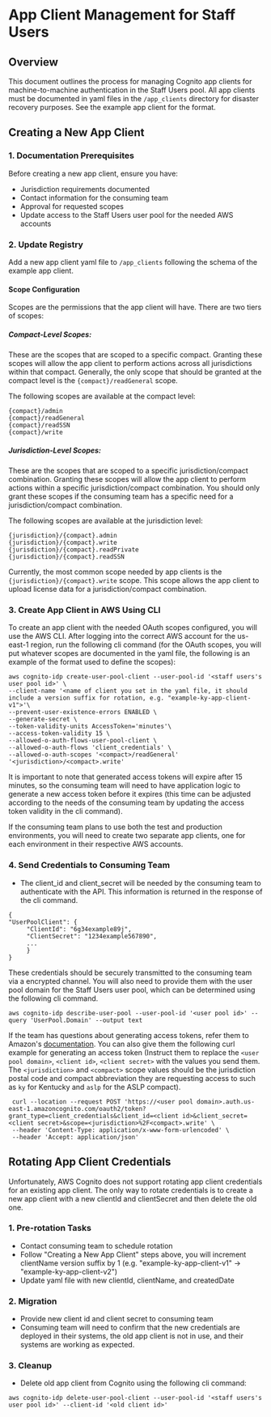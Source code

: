 # App Client Management for Staff Users

## Overview
This document outlines the process for managing Cognito app clients for machine-to-machine authentication in the Staff Users pool. All app clients must be documented in yaml files in the `/app_clients` directory for disaster recovery purposes. See the example app client for the format.

## Creating a New App Client

### 1. Documentation Prerequisites
Before creating a new app client, ensure you have:
- Jurisdiction requirements documented
- Contact information for the consuming team
- Approval for requested scopes
- Update access to the Staff Users user pool for the needed AWS accounts

### 2. Update Registry
Add a new app client yaml file to `/app_clients` following the schema of the example app client.

#### **Scope Configuration**
   Scopes are the permissions that the app client will have. There are two tiers of scopes:
   
##### **Compact-Level Scopes:** 
   These are the scopes that are scoped to a specific compact. Granting these scopes will allow the app client to perform actions across all jurisdictions within that compact.
   Generally, the only scope that should be granted at the compact level is the `{compact}/readGeneral` scope.

   The following scopes are available at the compact level:
   ```
   {compact}/admin
   {compact}/readGeneral
   {compact}/readSSN
   {compact}/write
   ```

##### **Jurisdiction-Level Scopes:**
   These are the scopes that are scoped to a specific jurisdiction/compact combination. Granting these scopes will allow the app client to perform actions within a specific jurisdiction/compact combination. You should only grant these scopes if the consuming team has a specific need for a jurisdiction/compact combination.

   The following scopes are available at the jurisdiction level:
   ```
   {jurisdiction}/{compact}.admin
   {jurisdiction}/{compact}.write
   {jurisdiction}/{compact}.readPrivate
   {jurisdiction}/{compact}.readSSN
   ```

   Currently, the most common scope needed by app clients is the `{jurisdiction}/{compact}.write` scope. This scope allows the app client to upload license data for a jurisdiction/compact combination.

### 3. Create App Client in AWS Using CLI
   To create an app client with the needed OAuth scopes configured, you will use the AWS CLI. After logging into the correct AWS account for the us-east-1 region, run the following cli command (for the OAuth scopes, you will put whatever scopes are documented in the yaml file, the following is an example of the format used to define the scopes):
   ```
   aws cognito-idp create-user-pool-client --user-pool-id '<staff users's user pool id>' \
   --client-name '<name of client you set in the yaml file, it should include a version suffix for rotation, e.g. "example-ky-app-client-v1">'\
   --prevent-user-existence-errors ENABLED \
   --generate-secret \
   --token-validity-units AccessToken='minutes'\
   --access-token-validity 15 \
   --allowed-o-auth-flows-user-pool-client \
   --allowed-o-auth-flows 'client_credentials' \
   --allowed-o-auth-scopes '<compact>/readGeneral' '<jurisdiction>/<compact>.write'
   ```

   It is important to note that generated access tokens will expire after 15 minutes, so the consuming team will need to have application logic to generate a new access token before it expires (this time can be adjusted according to the needs of the consuming team by updating the access token validity in the cli command).

   If the consuming team plans to use both the test and production environments, you will need to create two separate app clients, one for each environment in their respective AWS accounts.


### 4. **Send Credentials to Consuming Team**
   - The client_id and client_secret will be needed by the consuming team to authenticate with the API. This information is returned in the response of the cli command.
   ```
   {
   "UserPoolClient": {
        "ClientId": "6g34example89j",
        "ClientSecret": "1234example567890",
        ...
        }
   }
   ```

   These credentials should be securely transmitted to the consuming team via a encrypted channel. You will also need to provide them with the user pool domain for the Staff Users user pool, which can be determined using the following cli command.
   ```
   aws cognito-idp describe-user-pool --user-pool-id '<user pool id>' --query 'UserPool.Domain' --output text
   ```

   If the team has questions about generating access tokens, refer them to Amazon's [documentation](https://docs.aws.amazon.com/cognito/latest/developerguide/token-endpoint.html). You can also give them the following curl example for generating an access token (Instruct them to replace the `<user pool domain>`, `<client id>`, `<client secret>` with the values you send them. The `<jurisdiction>` and `<compact>` scope values should be the jurisdiction postal code and compact abbreviation they are requesting access to such as `ky` for Kentucky and `aslp` for the ASLP compact).
   ```
    curl --location --request POST 'https://<user pool domain>.auth.us-east-1.amazoncognito.com/oauth2/token?grant_type=client_credentials&client_id=<client id>&client_secret=<client secret>&scope=<jurisdiction>%2F<compact>.write' \
    --header 'Content-Type: application/x-www-form-urlencoded' \
    --header 'Accept: application/json'
   ```


## Rotating App Client Credentials
Unfortunately, AWS Cognito does not support rotating app client credentials for an existing app client. The only way to rotate credentials is to create a new app client with a new clientId and clientSecret and then delete the old one.

### 1. Pre-rotation Tasks
- Contact consuming team to schedule rotation
- Follow "Creating a New App Client" steps above, you will increment clientName version suffix by 1 (e.g. "example-ky-app-client-v1" -> "example-ky-app-client-v2")
- Update yaml file with new clientId, clientName, and createdDate

### 2. Migration
- Provide new client id and client secret to consuming team
- Consuming team will need to confirm that the new credentials are deployed in their systems, the old app client is not in use, and their systems are working as expected.

### 3. Cleanup
- Delete old app client from Cognito using the following cli command:
```
aws cognito-idp delete-user-pool-client --user-pool-id '<staff users's user pool id>' --client-id '<old client id>'
```
